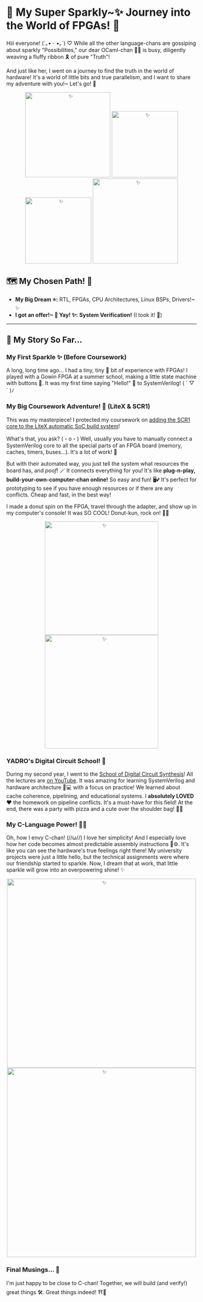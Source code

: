 
# 💖 My Super Sparkly~✨ Journey into the World of FPGAs! 💖

Hiii everyone! (´｡• ᵕ •｡`) ♡ While all the other language-chans are gossiping about sparkly "Possibilities," our dear OCaml-chan 🎀🐫 is busy, diligently weaving a fluffy ribbon 🎗️ of pure "Truth"!

And just like her, I went on a journey to find the truth in the world of hardware! It's a world of little bits and true parallelism, and I want to share my adventure with you!~ Let's go! 🎉

<p align="center">
<img src="https://github.com/user-attachments/assets/b3789282-d2f5-4462-879a-7defb44eb1e0" alt="✨" width="225">
<img src="https://github.com/user-attachments/assets/c9d286c7-0efc-4b2d-8d88-3e0fc1a3d44a" alt="✨" width="175">
<img src="https://github.com/user-attachments/assets/9b628a22-69ff-424f-b6b7-13e07b1378f7" alt="✨" width="175"> 
<img src="https://github.com/user-attachments/assets/e6936c3c-d4b5-4673-9088-29fcea15730b" alt="✨" width="225"> 
</p>

## 🗺️ My Chosen Path! 💖

*   **My Big Dream ⭐:** RTL, FPGAs, CPU Architectures, Linux BSPs, Drivers!~ ✨
*   **I got an offer!~ 🎉 Yay! ✨:** **System Verification!** (I took it! 🥰)

---

## 📖 My Story So Far...

### My First Sparkle ✨ (Before Coursework)
A long, long time ago... I had a tiny, tiny 🌱 bit of experience with FPGAs! I played with a Gowin FPGA at a summer school, making a little state machine with buttons 🔴. It was my first time saying "Hello!" 👋 to SystemVerilog! ( ´ ▽ ` )ﾉ

### My Big Coursework Adventure! 🚀 (LiteX & SCR1)
This was my masterpiece! I protected my coursework on [adding the SCR1 core to the LiteX automatic SoC build system](https://github.com/Mukovenkov-Roman-Sergeyevich/scr1-colorlight-i9-litex)!

What's that, you ask? (・о・) Well, usually you have to manually connect a SystemVerilog core to all the special parts of an FPGA board (memory, caches, timers, buses...). It's a lot of work! 🥵

But with their automated way, you just tell the system what resources the board has, and *poof*! 🪄 It connects everything for you! It's like **plug-n-play, build-your-own-computer-chan online!** So easy and fun! 🖥️💕 It's perfect for prototyping to see if you have enough resources or if there are any conflicts. Cheap and fast, in the best way!

I made a donut spin on the FPGA, travel through the adapter, and show up in my computer's console! It was SO COOL! Donut-kun, rock on! 🍩💖

<p align="center">
<img src="https://github.com/user-attachments/assets/c9d286c7-0efc-4b2d-8d88-3e0fc1a3d44a" alt="✨" width="300">
<img src="https://github.com/user-attachments/assets/9b628a22-69ff-424f-b6b7-13e07b1378f7" alt="✨" width="300"> 
</p>

### YADRO's Digital Circuit School! 🏫
During my second year, I went to the [School of Digital Circuit Synthesis](https://engineer.yadro.com/chip-design-school/)! All the lectures are [on YouTube](https://www.youtube.com/channel/UCqDmnd8PoScGaBbwnbsyy1g). It was amazing for learning SystemVerilog and hardware architecture 🧠💻 with a focus on practice! We learned about cache coherence, pipelining, and educational systems. I **absolutely LOVED ❤️** the homework on pipeline conflicts. It's a must-have for this field! At the end, there was a party with pizza and a cute over the shoulder bag! 🍕👜

### My C-Language Power! 💪💖
Oh, how I envy C-chan! (//ω//) I love her simplicity! And I especially love how her code becomes almost predictable assembly instructions 📜⚙️. It's like you can see the hardware's true feelings right there! My university projects were just a little hello, but the technical assignments were where our friendship started to sparkle. Now, I dream that at work, that little sparkle will grow into an overpowering shine! ✨

<p align="center">
<img src="https://github.com/user-attachments/assets/82f9b567-997a-4d6f-aada-cd0d0a3ba6bb" alt="✨" width="500">
<img src="https://github.com/user-attachments/assets/28fe7db0-9337-4dd9-aa3a-e0a8cc488dae" alt="✨" width="500"> 
</p>

### Final Musings... 💭

I'm just happy to be close to C-chan! Together, we will build (and verify!) great things 🛠️. Great things indeed! ⛩️🎀
